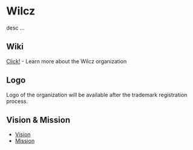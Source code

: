 # Wilcz

desc ...

## Wiki
[Click!](https://github.com/WilczCom/.github/wiki) - Learn more about the Wilcz organization

## Logo
Logo of the organization will be available after the trademark registration process.

## Vision & Mission
- [Vision](https://github.com/WilczCom/.github/wiki/About-Wilcz#vision)
- [Mission](https://github.com/WilczCom/.github/wiki/About-Wilcz#mission)

<!--

**Here are some ideas to get you started:**

🙋‍♀️ A short introduction - what is your organization all about?
🌈 Contribution guidelines - how can the community get involved?
👩‍💻 Useful resources - where can the community find your docs? Is there anything else the community should know?
🍿 Fun facts - what does your team eat for breakfast?
🧙 Remember, you can do mighty things with the power of [Markdown](https://docs.github.com/github/writing-on-github/getting-started-with-writing-and-formatting-on-github/basic-writing-and-formatting-syntax)
-->
